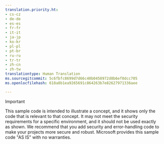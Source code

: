 ```yaml
---
translation.priority.ht:
- cs-cz
- de-de
- es-es
- fr-fr
- it-it
- ja-jp
- ko-kr
- pl-pl
- pt-br
- ru-ru
- tr-tr
- zh-cn
- zh-tw
translationtype: Human Translation
ms.sourcegitcommit: 5c6fbfc8699d7d66c40b0458972d8b6ef0dcc705
ms.openlocfilehash: 618a8b1ea9265691c864263b7e82627971336aee

---
```

> [!IMPORTANT]
>  This sample code is intended to illustrate a concept, and it shows only the code that is relevant to that concept. It may not meet the security requirements for a specific environment, and it should not be used exactly as shown. We recommend that you add security and error-handling code to make your projects more secure and robust. Microsoft provides this sample code "AS IS" with no warranties.


<!--HONumber=Jan17_HO1-->



